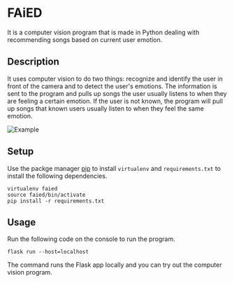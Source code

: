 # FAiED

It is a computer vision program that is made in Python dealing with recommending songs based on current user emotion.

## Description

It uses computer vision to do two things: recognize and identify the user in front of the camera and to detect the user's emotions. The information is sent to the program and pulls up songs the user usually listens to when they are feeling a certain emotion. If the user is not known, the program will pull up songs that known users usually listen to when they feel the same emotion.

![Example](https://user-images.githubusercontent.com/45746064/111519609-a7988200-872d-11eb-957e-88ec18adb931.png)

## Setup

Use the packge manager [pip](https://pip.pypa.io/en/stable/) to install `virtualenv` and `requirements.txt` to install the following dependencies.

```pip install virtualenv
virtualenv faied
source faied/bin/activate
pip install -r requirements.txt
```

## Usage

Run the following code on the console to run the program.

`flask run --host=localhost`

The command runs the Flask app locally and you can try out the computer vision program.
